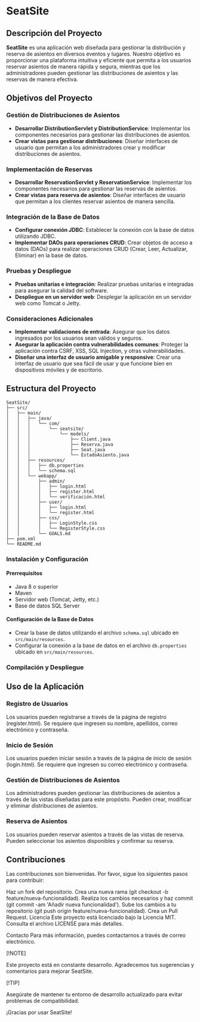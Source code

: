 # SeatSite

## Descripción del Proyecto
**SeatSite** es una aplicación web diseñada para gestionar la distribución y reserva de asientos en diversos eventos y lugares. Nuestro objetivo es proporcionar una plataforma intuitiva y eficiente que permita a los usuarios reservar asientos de manera rápida y segura, mientras que los administradores pueden gestionar las distribuciones de asientos y las reservas de manera efectiva.

## Objetivos del Proyecto

### Gestión de Distribuciones de Asientos
- **Desarrollar DistributionServlet y DistributionService**: Implementar los componentes necesarios para gestionar las distribuciones de asientos.
- **Crear vistas para gestionar distribuciones**: Diseñar interfaces de usuario que permitan a los administradores crear y modificar distribuciones de asientos.

### Implementación de Reservas
- **Desarrollar ReservationServlet y ReservationService**: Implementar los componentes necesarios para gestionar las reservas de asientos.
- **Crear vistas para reserva de asientos**: Diseñar interfaces de usuario que permitan a los clientes reservar asientos de manera sencilla.

### Integración de la Base de Datos
- **Configurar conexión JDBC**: Establecer la conexión con la base de datos utilizando JDBC.
- **Implementar DAOs para operaciones CRUD**: Crear objetos de acceso a datos (DAOs) para realizar operaciones CRUD (Crear, Leer, Actualizar, Eliminar) en la base de datos.

### Pruebas y Despliegue
- **Pruebas unitarias e integración**: Realizar pruebas unitarias e integradas para asegurar la calidad del software.
- **Despliegue en un servidor web**: Desplegar la aplicación en un servidor web como Tomcat o Jetty.

### Consideraciones Adicionales
- **Implementar validaciones de entrada**: Asegurar que los datos ingresados por los usuarios sean válidos y seguros.
- **Asegurar la aplicación contra vulnerabilidades comunes**: Proteger la aplicación contra CSRF, XSS, SQL Injection, y otras vulnerabilidades.
- **Diseñar una interfaz de usuario amigable y responsive**: Crear una interfaz de usuario que sea fácil de usar y que funcione bien en dispositivos móviles y de escritorio.

## Estructura del Proyecto
```plaintext
SeatSite/
├── src/
│   ├── main/
│   │   ├── java/
│   │   │   └── com/
│   │   │       └── seatsite/
│   │   │           └── models/
│   │   │               ├── Client.java
│   │   │               ├── Reserva.java
│   │   │               ├── Seat.java
│   │   │               └── EstadoAsiento.java
│   │   ├── resources/
│   │   │   ├── db.properties
│   │   │   └── schema.sql
│   │   └── webapp/
│   │       ├── admin/
│   │       │   ├── login.html
│   │       │   ├── register.html
│   │       │   └── verificación.html
│   │       ├── user/
│   │       │   ├── login.html
│   │       │   └── register.html
│   │       ├── css/
│   │       │   ├── LoginStyle.css
│   │       │   └── RegisterStyle.css
│   │       └── GOALS.md
├── pom.xml
└── README.md
```

### Instalación y Configuración

#### Prerrequisitos
- Java 8 o superior
- Maven
- Servidor web (Tomcat, Jetty, etc.)
- Base de datos SQL Server

#### Configuración de la Base de Datos
- Crear la base de datos utilizando el archivo `schema.sql` ubicado en `src/main/resources`.
- Configurar la conexión a la base de datos en el archivo `db.properties` ubicado en `src/main/resources`.

### Compilación y Despliegue




## Uso de la Aplicación
### Registro de Usuarios
Los usuarios pueden registrarse a través de la página de registro (register.html). Se requiere que ingresen su nombre, apellidos, correo electrónico y contraseña.

### Inicio de Sesión
Los usuarios pueden iniciar sesión a través de la página de inicio de sesión (login.html). Se requiere que ingresen su correo electrónico y contraseña.

### Gestión de Distribuciones de Asientos
Los administradores pueden gestionar las distribuciones de asientos a través de las vistas diseñadas para este propósito. Pueden crear, modificar y eliminar distribuciones de asientos.

### Reserva de Asientos
Los usuarios pueden reservar asientos a través de las vistas de reserva. Pueden seleccionar los asientos disponibles y confirmar su reserva.

## Contribuciones
Las contribuciones son bienvenidas. Por favor, sigue los siguientes pasos para contribuir:

Haz un fork del repositorio.
Crea una nueva rama (git checkout -b feature/nueva-funcionalidad).
Realiza los cambios necesarios y haz commit (git commit -am 'Añadir nueva funcionalidad').
Sube los cambios a tu repositorio (git push origin feature/nueva-funcionalidad).
Crea un Pull Request.
Licencia
Este proyecto está licenciado bajo la Licencia MIT. Consulta el archivo LICENSE para más detalles.

Contacto
Para más información, puedes contactarnos a través de correo electrónico.

[!NOTE]

Este proyecto está en constante desarrollo. Agradecemos tus sugerencias y comentarios para mejorar SeatSite.

[!TIP]

Asegúrate de mantener tu entorno de desarrollo actualizado para evitar problemas de compatibilidad.

¡Gracias por usar SeatSite!
